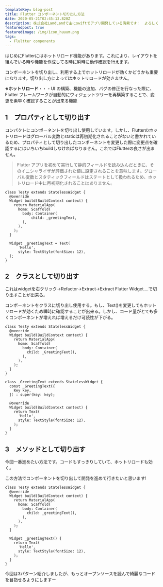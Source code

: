 ```yaml
---
templateKey: blog-post
title: Flutter コンポーネント切り出し方法
date: 2020-05-21T02:45:13.820Z
description: 株式会社LandLandで主にswiftでアプリ開発している海紫です！　よろしくお願いします
featuredpost: true
featuredimage: /img/icon_huuum.png
tags:
  - Flultter components
---
```

はじめにFlutterにはホットリロード機能があります。これにより、レイアウトを組んでいる時や機能を作成してる時に瞬時に動作確認を行えます。

コンポーネントを切り出し、利用する上でホットリロードが効くかどうかも重要になります。切り出し方によってはホットリロードが効きません。

**※ホットリロード**・・・UI の構築、機能の追加、バグの修正を行なった際に、Flutter フレームワークが自動的にウィジェットツリーを再構築することで、変更を素早く確認することが出来る機能　

## 1　プロパティとして切り出す

コンパクトにコンポーネントを切り出し使用しています。しかし、Flutterのホットリロードはグローバル変数とstaticは再初期化されることがないと書かれているため、プロパティとして切り出したコンポーネントを変更した際に変更点を確認するにはいちいちbuildしなければなりません。これではFlutterの良さが出ません。

> Flutter アプリを初めて実行して静的フィールドを読み込んだときに、そのイニシャライザが評価された値に設定されることを意味します。グローバル変数とスタティックフィールドはステートとして扱われるため、ホットリロード中に再初期化されることはありません。

```
class Testy extends StatelessWidget {
  @override
  Widget build(BuildContext context) {
    return MaterialApp(
      home: Scaffold(
        body: Container(
            child: _greetingText,
        ),
      ),
    );
  }

  Widget _greetingText = Text(
      'Hello',
      style: TextStyle(fontSize: 12),
  );
}
```

## 2　クラスとして切り出す

これはwidgetを右クリック→Refactor→Extract→Extract Flutter Widget....で切り出すことが出来る。

コンポーネントをクラスに切り出し使用する。もし、Text()を変更してもホットリロードが効くため瞬時に確認することが出来る。しかし、コード量がとても多くコンポーネントが増えれば増えるだけ可読性が下がる。

```
class Testy extends StatelessWidget {
  @override
  Widget build(BuildContext context) {
    return MaterialApp(
      home: Scaffold(
        body: Container(
          child: _GreetingText(),
        ),
      ),
    );
  }
}

class _GreetingText extends StatelessWidget {
  const _GreetingText({
    Key key,
  }) : super(key: key);

  @override
  Widget build(BuildContext context) {
    return Text(
      'Hello',
      style: TextStyle(fontSize: 12),
    );
  }
}
```

## 3　メソッドとして切り出す

今回一番進めたい方法です。コードもすっきりしていて、ホットリロードも効く。

この方法でコンポーネントを切り出して開発を進めて行きたいと思います!

```
class Testy extends StatelessWidget {
  @override
  Widget build(BuildContext context) {
    return MaterialApp(
      home: Scaffold(
        body: Container(
          child: _greetingText(),
        ),
      ),
    );
  }

  Widget _greetingText() {
    return Text(
      'Hello',
      style: TextStyle(fontSize: 12),
    );
  }
}
```

今回は3パターン紹介しましたが、もっとオープンソースを読んで綺麗なコードを目指せるようにしますー